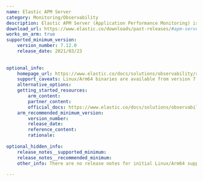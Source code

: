 ```yaml
---
name: Elastic APM Server
category: Monitoring/Observability
description: Elastic APM Server (Application Performance Monitoring) is a core component of Elastic Observability that ingests performance metrics, traces, and errors from APM agents and stores them in Elasticsearch for real-time monitoring and analysis in Kibana.
download_url: https://www.elastic.co/downloads/past-releases/#apm-server
works_on_arm: true
supported_minimum_version:
    version_number: 7.12.0
    release_date: 2021/03/23
 
 
optional_info:
    homepage_url: https://www.elastic.co/docs/solutions/observability/apm
    support_caveats: Linux/Arm64 binaries are available from version 7.12.0. Official Docker images for Arm are only available starting from version 7.17.11.
    alternative_options:
    getting_started_resources:
        arm_content:
        partner_content:
        official_docs: https://www.elastic.co/docs/solutions/observability/apm/get-started
    arm_recommended_minimum_version:
        version_number:
        release_date:
        reference_content:
        rationale:
 
optional_hidden_info:
    release_notes__supported_minimum:
    release_notes__recommended_minimum:
    other_info: There are no release notes for initial Linux/Arm64 support. APM server artifacts for Linux Aarch64 are available from version 7.12.0 onwards. Please see [this](https://www.elastic.co/downloads/past-releases/apm-server-7-12-0). APM server docker images are available for Arm from version 7.17.11 onwards. Please see [this](https://hub.docker.com/r/elastic/apm-server/tags).
 
---
```

